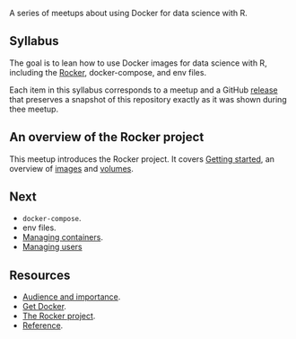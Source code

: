
<!-- README.md is generated from README.Rmd. Please edit that file -->
<!-- README.md is generated from README.Rmd. Please edit that file -->

A series of meetups about using Docker for data science with R.

## Syllabus

The goal is to lean how to use Docker images for data science with R,
including the [Rocker](https://www.rocker-project.org), docker-compose,
and env files.

Each item in this syllabus corresponds to a meetup and a GitHub
[release](https://github.com/2DegreesInvesting/ds.shiny/releases) that
preserves a snapshot of this repository exactly as it was shown during
thee meetup.

## An overview of the Rocker project

This meetup introduces the Rocker project. It covers [Getting
started](https://www.rocker-project.org/), an overview of
[images](https://www.rocker-project.org/images/) and
[volumes](https://www.rocker-project.org/use/shared_volumes/).

## Next

-   `docker-compose`.
-   env files.
-   [Managing
    containers](https://www.rocker-project.org/use/managing_containers/).
-   [Managing users](https://www.rocker-project.org/use/managing_users/)

## Resources

-   [Audience and
    importance](https://github.com/2DegreesInvesting/ds-incubator/issues/74).
-   [Get Docker](https://docs.docker.com/get-docker/).
-   [The Rocker project](https://www.rocker-project.org/).
-   [Reference](https://docs.docker.com/reference/).
